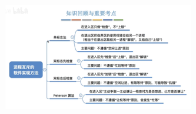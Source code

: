 


![输入图片说明](/imgs/2025-09-18/43Jf8c6GintD8LKE.png)


<!--stackedit_data:
eyJoaXN0b3J5IjpbMTY3NzUyNTI4NF19
-->